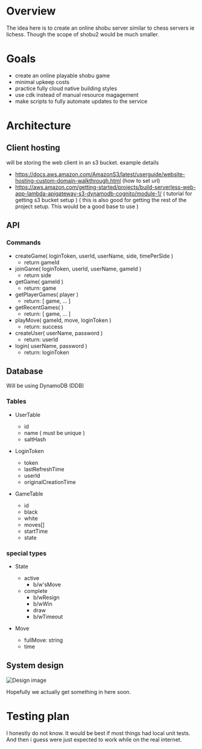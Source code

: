 # Overview
The idea here is to create an online shobu server similar to chess servers ie lichess.  Though the scope of shobu2 would be much smaller.


# Goals
- create an online playable shobu game
- minimal upkeep costs
- practice fully cloud native building styles
- use cdk instead of manual resource magagement
- make scripts to fully automate updates to the service

# Architecture
## Client hosting
will be storing the web client in an s3 bucket.
example details
- https://docs.aws.amazon.com/AmazonS3/latest/userguide/website-hosting-custom-domain-walkthrough.html (how to set url)
- https://aws.amazon.com/getting-started/projects/build-serverless-web-app-lambda-apigateway-s3-dynamodb-cognito/module-1/ ( tutorial for getting s3 bucket setup ) ( this is also good for getting the rest of the project setup. This would be a good base to use )

## API
### Commands
- createGame( loginToken, userId, userName, side, timePerSide )
    - return gameId
- joinGame( loginToken, userId, userName, gameId )
    - return side
- getGame( gameId )
    - return: game
- getPlayerGames( player )
    - return: [ game, ... ]
- getRecentGames( )
    - return: [ game, ... ]
- playMove( gameId, move, loginToken )
    - return: success
- createUser( userName, password )
    - return: userId
- login( userName, password )
    - return: loginToken

## Database
Will be using DynamoDB (DDB)
### Tables
- UserTable
    - id
    - name ( must be unique )
    - saltHash

- LoginToken
    - token
    - lastRefreshTime
    - userId
    - originalCreationTime

- GameTable
    - id
    - black
    - white
    - moves[]
    - startTime
    - state

### special types
- State
    - active
        - b/w'sMove
    - complete
        - b/wResign
        - b/wWin
        - draw
        - b/wTimeout

- Move
    - fullMove: string
    - time

## System design

![Design image](https://d1.awsstatic.com/Test%20Images/Kate%20Test%20Images/Serverless_Web_App_LP_assets_04.76030d61413ff43bd6aa75fbd16e02ad23aec67a.png)

Hopefully we actually get something in here soon.



# Testing plan

I honestly do not know.  It would be best if most things had local unit tests.
And then i guess were just expected to work while on the real internet.

